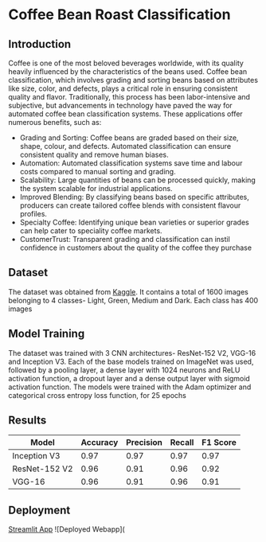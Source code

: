 # Coffee Bean Roast Classification

## Introduction
 Coffee is one of the most beloved beverages worldwide, with its quality heavily influenced by the characteristics of the beans used. Coffee bean classification, which involves grading and sorting beans based on attributes like size, color, and defects, plays a critical role in ensuring consistent quality and flavor. Traditionally, this process has been labor-intensive and subjective, but advancements in technology have paved the way for automated coffee bean classification systems. These applications offer numerous benefits, such as:
 
- Grading and Sorting: Coffee beans are graded based on their size, shape, colour, and
 defects. Automated classification can ensure consistent quality and remove human
 biases.
- Automation: Automated classification systems save time and labour costs compared to
 manual sorting and grading. 
- Scalability: Large quantities of beans can be processed quickly, making the system
 scalable for industrial applications. 
- Improved Blending: By classifying beans based on specific attributes, producers can
 create tailored coffee blends with consistent flavour profiles. 
- Specialty Coffee: Identifying unique bean varieties or superior grades can help cater to
 speciality coffee markets. 
- CustomerTrust: Transparent grading and classification can instil confidence in
 customers about the quality of the coffee they purchase

## Dataset
The dataset was obtained from [Kaggle](https://www.kaggle.com/datasets/gpiosenka/coffee-bean-dataset-resized-224-x-224). It
contains a total of 1600 images belonging to 4 classes- Light, Green, Medium and Dark. Each class has 400 images

## Model Training
The dataset was trained with 3 CNN architectures- ResNet-152 V2, VGG-16 and Inception V3. Each of the base models trained on ImageNet was used, followed by a pooling layer, a dense layer with 1024 neurons and ReLU activation function, a dropout layer and a dense output layer with sigmoid activation function. The models were trained with the Adam optimizer and categorical cross entropy loss function, for 25 epochs

## Results

| Model         | Accuracy | Precision | Recall | F1 Score |
|---------------|----------|-----------|--------|----------|
| Inception V3  | 0.97     | 0.97      | 0.97   | 0.97     |
| ResNet-152 V2 | 0.96     | 0.91      | 0.96   | 0.92     |
| VGG-16        | 0.96     | 0.91      | 0.96   | 0.91     |

## Deployment
[Streamlit App](https://coffeeroastclassification.streamlit.app/)
![Deployed Webapp](

